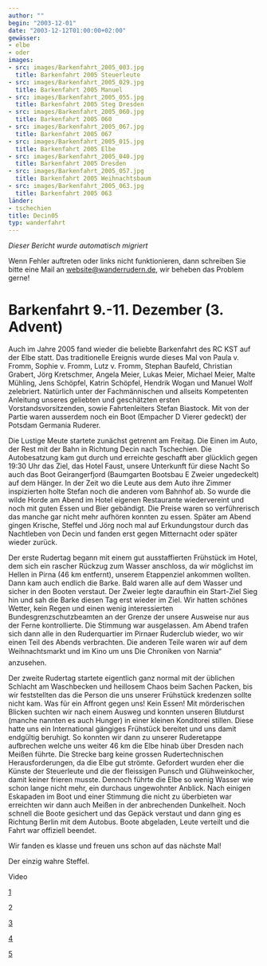 ```yaml
---
author: ""
begin: "2003-12-01"
date: "2003-12-12T01:00:00+02:00"
gewässer:
- elbe
- oder
images:
- src: images/Barkenfahrt_2005_003.jpg
  title: Barkenfahrt 2005 Steuerleute
- src: images/Barkenfahrt_2005_029.jpg
  title: Barkenfahrt 2005 Manuel
- src: images/Barkenfahrt_2005_055.jpg
  title: Barkenfahrt 2005 Steg Dresden
- src: images/Barkenfahrt_2005_060.jpg
  title: Barkenfahrt 2005 060
- src: images/Barkenfahrt_2005_067.jpg
  title: Barkenfahrt 2005 067
- src: images/Barkenfahrt_2005_015.jpg
  title: Barkenfahrt 2005 Elbe
- src: images/Barkenfahrt_2005_040.jpg
  title: Barkenfahrt 2005 Dresden
- src: images/Barkenfahrt_2005_057.jpg
  title: Barkenfahrt 2005 Weihnachtsbaum
- src: images/Barkenfahrt_2005_063.jpg
  title: Barkenfahrt 2005 063
länder:
- tschechien
title: Decin05
typ: wanderfahrt
---
```



*Dieser Bericht wurde automatisch migriert*

Wenn Fehler auftreten oder links nicht funktionieren, dann schreiben Sie bitte eine Mail an website@wanderrudern.de, wir beheben das Problem gerne!



# Barkenfahrt 9.-11. Dezember (3. Advent)


Auch im Jahre 2005 fand wieder die beliebte Barkenfahrt des RC KST auf der Elbe statt. Das traditionelle Ereignis wurde dieses Mal von Paula v. Fromm, Sophie v. Fromm, Lutz v. Fromm, Stephan Baufeld, Christian Grabert, Jörg Kretschmer, Angela Meier, Lukas Meier, Michael Meier, Malte Mühling, Jens Schöpfel, Katrin Schöpfel, Hendrik Wogan und Manuel Wolf zelebriert. Natürlich unter der Fachmännischen und allseits Kompetenten Anleitung unseres geliebten und geschätzten ersten Vorstandsvorsitzenden, sowie Fahrtenleiters Stefan Biastock. Mit von der Partie waren ausserdem noch ein Boot (Empacher D Vierer gedeckt) der Potsdam Germania Ruderer.

Die Lustige Meute startete zunächst getrennt am Freitag. Die Einen im Auto, der Rest mit der Bahn in Richtung Decin nach Tschechien. Die Autobesatzung kam gut durch und erreichte geschafft aber glücklich gegen 19:30 Uhr das Ziel, das Hotel Faust, unsere Unterkunft für diese Nacht So auch das Boot Geirangerfjord (Baumgarten Bootsbau E Zweier ungedeckelt) auf dem Hänger. In der Zeit wo die Leute aus dem Auto ihre Zimmer inspizierten holte Stefan noch die anderen vom Bahnhof ab. So wurde die wilde Horde am Abend im Hotel eigenen Restaurante wiedervereint und noch mit guten Essen und Bier gebändigt. Die Preise waren so verführerisch das manche gar nicht mehr aufhören konnten zu essen. Später am Abend gingen Krische, Steffel und Jörg noch mal auf Erkundungstour durch das Nachtleben von Decin und fanden erst gegen Mitternacht oder später wieder zurück.

Der erste Rudertag begann mit einem gut ausstaffierten Frühstück im Hotel, dem sich ein rascher Rückzug zum Wasser anschloss, da wir möglichst im Hellen in Pirna (46 km entfernt), unserem Etappenziel ankommen wollten. Dann kam auch endlich die Barke. Bald waren alle auf dem Wasser und sicher in den Booten verstaut. Der Zweier legte daraufhin ein Start-Ziel Sieg hin und sah die Barke diesen Tag erst wieder im Ziel. Wir hatten schönes Wetter, kein Regen und einen wenig interessierten Bundesgrenzschutzbeamten an der Grenze der unsere Ausweise nur aus der Ferne kontrollierte. Die Stimmung war ausgelassen. Am Abend trafen sich dann alle in den Ruderquartier im Pirnaer Ruderclub wieder, wo wir einen Teil des Abends verbrachten. Die anderen Teile waren wir auf dem Weihnachtsmarkt und im Kino um uns Die Chroniken von Narnia“ anzusehen.

Der zweite Rudertag startete eigentlich ganz normal mit der üblichen Schlacht am Waschbecken und heillosem Chaos beim Sachen Packen, bis wir feststellten das die Person die uns unserer Frühstück kredenzen sollte nicht kam. Was für ein Affront gegen uns! Kein Essen! Mit mörderischen Blicken suchten wir nach einem Ausweg und konnten unseren Blutdurst (manche nannten es auch Hunger) in einer kleinen Konditorei stillen. Diese hatte uns ein International gängiges Frühstück bereitet und uns damit endgültig beruhigt. So konnten wir dann zu unserer Ruderetappe aufbrechen welche uns weiter 46 km die Elbe hinab über Dresden nach Meißen führte. Die Strecke barg keine grossen Rudertechnischen Herausforderungen, da die Elbe gut strömte. Gefordert wurden eher die Künste der Steuerleute und die der fleissigen Punsch und Glühweinkocher, damit keiner frieren musste. Dennoch führte die Elbe so wenig Wasser wie schon lange nicht mehr, ein durchaus ungewohnter Anblick. Nach einigen Eskapaden im Boot und einer Stimmung die nicht zu überbieten war erreichten wir dann auch Meißen in der anbrechenden Dunkelheit. Noch schnell die Boote gesichert und das Gepäck verstaut und dann ging es Richtung Berlin mit dem Autobus. Boote abgeladen, Leute verteilt und die Fahrt war offiziell beendet.

Wir fanden es klasse und freuen uns schon auf das nächste Mal!

Der einzig wahre Steffel.

Video

[1](/berichte/2005/decin05_1)

2

[3](/berichte/2005/decin05_3)

[4](/berichte/2005/decin05_4)

[5](/berichte/2005/decin05_pirna)